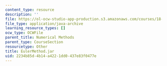 ```yaml
---
content_type: resource
description: ''
file: https://ol-ocw-studio-app-production.s3.amazonaws.com/courses/18-03sc-differential-equations-fall-2011/2234b85d4b14a4221dd0437e83f0477e_EulerMethod.jar
file_type: application/java-archive
learning_resource_types: []
ocw_type: OCWFile
parent_title: Numerical Methods
parent_type: CourseSection
resourcetype: Other
title: EulerMethod.jar
uid: 2234b85d-4b14-a422-1dd0-437e83f0477e
---
```

